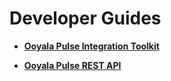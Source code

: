 # Developer Guides

-   **[Ooyala Pulse Integration Toolkit](../../../oadtech/ad_serving/dg/ad_serving_toolkit.md)**  

-   **[Ooyala Pulse REST API](../../../oadtech/ad_serving/dg/ad_serving_api.md)**  


